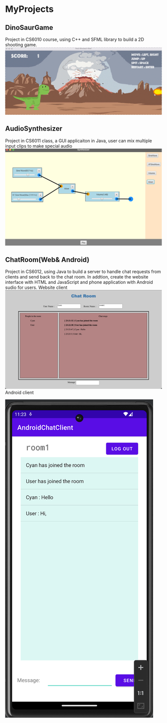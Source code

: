 # MyProjects

## DinoSaurGame
Project in CS6010 course, using C++ and SFML library to build a 2D shooting game.
![This is an image](https://github.com/CyanHsu/MyProjects/blob/4c04c3f8c75104c77f7a4ef83b7d48133d02f740/DinosaurGame/Dinosaur.gif)

## AudioSynthesizer
Project in CS6011 class, a GUI applicaiton in Java, user can mix multiple input clips to make special audio
![This is an image](https://github.com/CyanHsu/MyProjects/blob/18486c43e5c43e1af9448ba957ea550d1a4de46f/AudioSynthesizer/Synthesizer.png)

## ChatRoom(Web& Android)
Project in CS6012, using Java to build a server to handle chat requests from clients and send back to the chat room. In addtion, create the website interface with HTML and JavaScript and phone application with Android sudio for users. 
Website client 
![This is an image](https://github.com/CyanHsu/MyProjects/blob/18486c43e5c43e1af9448ba957ea550d1a4de46f/ChatRoom/WebClient.png)
Android client

![This is an image](https://github.com/CyanHsu/MyProjects/blob/18486c43e5c43e1af9448ba957ea550d1a4de46f/ChatRoom/AndroidClient.png)

